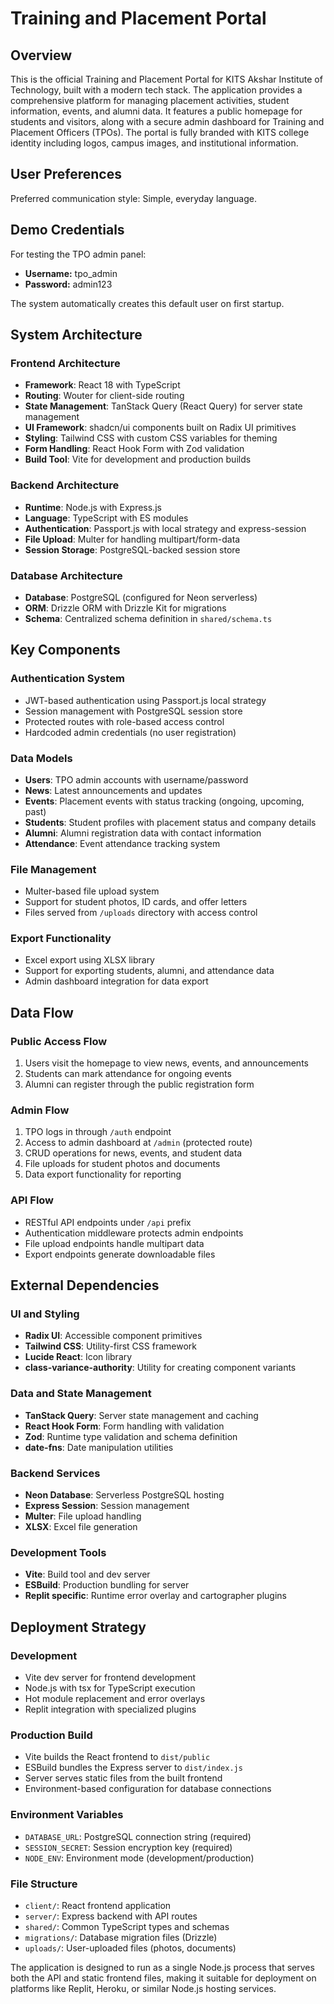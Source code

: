 # Training and Placement Portal

## Overview

This is the official Training and Placement Portal for KITS Akshar Institute of Technology, built with a modern tech stack. The application provides a comprehensive platform for managing placement activities, student information, events, and alumni data. It features a public homepage for students and visitors, along with a secure admin dashboard for Training and Placement Officers (TPOs). The portal is fully branded with KITS college identity including logos, campus images, and institutional information.

## User Preferences

Preferred communication style: Simple, everyday language.

## Demo Credentials

For testing the TPO admin panel:
- **Username:** tpo_admin
- **Password:** admin123

The system automatically creates this default user on first startup.

## System Architecture

### Frontend Architecture
- **Framework**: React 18 with TypeScript
- **Routing**: Wouter for client-side routing
- **State Management**: TanStack Query (React Query) for server state management
- **UI Framework**: shadcn/ui components built on Radix UI primitives
- **Styling**: Tailwind CSS with custom CSS variables for theming
- **Form Handling**: React Hook Form with Zod validation
- **Build Tool**: Vite for development and production builds

### Backend Architecture
- **Runtime**: Node.js with Express.js
- **Language**: TypeScript with ES modules
- **Authentication**: Passport.js with local strategy and express-session
- **File Upload**: Multer for handling multipart/form-data
- **Session Storage**: PostgreSQL-backed session store

### Database Architecture
- **Database**: PostgreSQL (configured for Neon serverless)
- **ORM**: Drizzle ORM with Drizzle Kit for migrations
- **Schema**: Centralized schema definition in `shared/schema.ts`

## Key Components

### Authentication System
- JWT-based authentication using Passport.js local strategy
- Session management with PostgreSQL session store
- Protected routes with role-based access control
- Hardcoded admin credentials (no user registration)

### Data Models
- **Users**: TPO admin accounts with username/password
- **News**: Latest announcements and updates
- **Events**: Placement events with status tracking (ongoing, upcoming, past)
- **Students**: Student profiles with placement status and company details
- **Alumni**: Alumni registration data with contact information
- **Attendance**: Event attendance tracking system

### File Management
- Multer-based file upload system
- Support for student photos, ID cards, and offer letters
- Files served from `/uploads` directory with access control

### Export Functionality
- Excel export using XLSX library
- Support for exporting students, alumni, and attendance data
- Admin dashboard integration for data export

## Data Flow

### Public Access Flow
1. Users visit the homepage to view news, events, and announcements
2. Students can mark attendance for ongoing events
3. Alumni can register through the public registration form

### Admin Flow
1. TPO logs in through `/auth` endpoint
2. Access to admin dashboard at `/admin` (protected route)
3. CRUD operations for news, events, and student data
4. File uploads for student photos and documents
5. Data export functionality for reporting

### API Flow
- RESTful API endpoints under `/api` prefix
- Authentication middleware protects admin endpoints
- File upload endpoints handle multipart data
- Export endpoints generate downloadable files

## External Dependencies

### UI and Styling
- **Radix UI**: Accessible component primitives
- **Tailwind CSS**: Utility-first CSS framework
- **Lucide React**: Icon library
- **class-variance-authority**: Utility for creating component variants

### Data and State Management
- **TanStack Query**: Server state management and caching
- **React Hook Form**: Form handling with validation
- **Zod**: Runtime type validation and schema definition
- **date-fns**: Date manipulation utilities

### Backend Services
- **Neon Database**: Serverless PostgreSQL hosting
- **Express Session**: Session management
- **Multer**: File upload handling
- **XLSX**: Excel file generation

### Development Tools
- **Vite**: Build tool and dev server
- **ESBuild**: Production bundling for server
- **Replit specific**: Runtime error overlay and cartographer plugins

## Deployment Strategy

### Development
- Vite dev server for frontend development
- Node.js with tsx for TypeScript execution
- Hot module replacement and error overlays
- Replit integration with specialized plugins

### Production Build
- Vite builds the React frontend to `dist/public`
- ESBuild bundles the Express server to `dist/index.js`
- Server serves static files from the built frontend
- Environment-based configuration for database connections

### Environment Variables
- `DATABASE_URL`: PostgreSQL connection string (required)
- `SESSION_SECRET`: Session encryption key (required)
- `NODE_ENV`: Environment mode (development/production)

### File Structure
- `client/`: React frontend application
- `server/`: Express backend with API routes
- `shared/`: Common TypeScript types and schemas
- `migrations/`: Database migration files (Drizzle)
- `uploads/`: User-uploaded files (photos, documents)

The application is designed to run as a single Node.js process that serves both the API and static frontend files, making it suitable for deployment on platforms like Replit, Heroku, or similar Node.js hosting services.